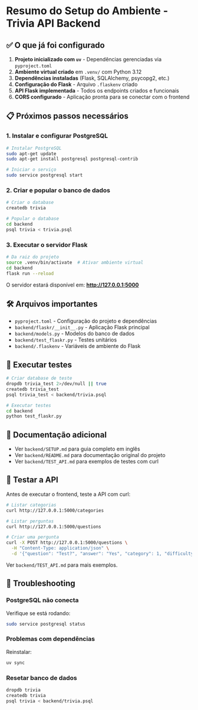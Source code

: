 # Resumo do Setup do Ambiente - Trivia API Backend

## ✅ O que já foi configurado

1. **Projeto inicializado com `uv`** - Dependências gerenciadas via `pyproject.toml`
2. **Ambiente virtual criado** em `.venv/` com Python 3.12
3. **Dependências instaladas** (Flask, SQLAlchemy, psycopg2, etc.)
4. **Configuração do Flask** - Arquivo `.flaskenv` criado
5. **API Flask implementada** - Todos os endpoints criados e funcionais
6. **CORS configurado** - Aplicação pronta para se conectar com o frontend

## 📋 Próximos passos necessários

### 1. Instalar e configurar PostgreSQL

```bash
# Instalar PostgreSQL
sudo apt-get update
sudo apt-get install postgresql postgresql-contrib

# Iniciar o serviço
sudo service postgresql start
```

### 2. Criar e popular o banco de dados

```bash
# Criar o database
createdb trivia

# Popular o database
cd backend
psql trivia < trivia.psql
```

### 3. Executar o servidor Flask

```bash
# Da raiz do projeto
source .venv/bin/activate  # Ativar ambiente virtual
cd backend
flask run --reload
```

O servidor estará disponível em: **http://127.0.0.1:5000**

## 🛠️ Arquivos importantes

- `pyproject.toml` - Configuração do projeto e dependências
- `backend/flaskr/__init__.py` - Aplicação Flask principal
- `backend/models.py` - Modelos do banco de dados
- `backend/test_flaskr.py` - Testes unitários
- `backend/.flaskenv` - Variáveis de ambiente do Flask

## 🧪 Executar testes

```bash
# Criar database de teste
dropdb trivia_test 2>/dev/null || true
createdb trivia_test
psql trivia_test < backend/trivia.psql

# Executar testes
cd backend
python test_flaskr.py
```

## 📝 Documentação adicional

- Ver `backend/SETUP.md` para guia completo em inglês
- Ver `backend/README.md` para documentação original do projeto
- Ver `backend/TEST_API.md` para exemplos de testes com curl

## 🧪 Testar a API

Antes de executar o frontend, teste a API com curl:

```bash
# Listar categorias
curl http://127.0.0.1:5000/categories

# Listar perguntas
curl http://127.0.0.1:5000/questions

# Criar uma pergunta
curl -X POST http://127.0.0.1:5000/questions \
  -H "Content-Type: application/json" \
  -d '{"question": "Test?", "answer": "Yes", "category": 1, "difficulty": 1}'
```

Ver `backend/TEST_API.md` para mais exemplos.

## 🔧 Troubleshooting

### PostgreSQL não conecta

Verifique se está rodando:
```bash
sudo service postgresql status
```

### Problemas com dependências

Reinstalar:
```bash
uv sync
```

### Resetar banco de dados

```bash
dropdb trivia
createdb trivia
psql trivia < backend/trivia.psql
```
